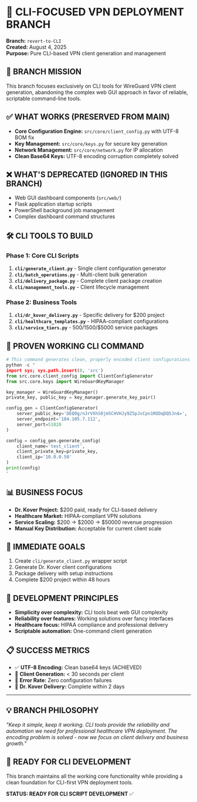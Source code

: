 # 🚀 CLI-FOCUSED VPN DEPLOYMENT BRANCH
**Branch:** `revert-to-CLI`  
**Created:** August 4, 2025  
**Purpose:** Pure CLI-based VPN client generation and management

## 🎯 **BRANCH MISSION**
This branch focuses exclusively on CLI tools for WireGuard VPN client generation, abandoning the complex web GUI approach in favor of reliable, scriptable command-line tools.

## ✅ **WHAT WORKS (PRESERVED FROM MAIN)**
- **Core Configuration Engine:** `src/core/client_config.py` with UTF-8 BOM fix
- **Key Management:** `src/core/keys.py` for secure key generation
- **Network Management:** `src/core/network.py` for IP allocation
- **Clean Base64 Keys:** UTF-8 encoding corruption completely solved

## ❌ **WHAT'S DEPRECATED (IGNORED IN THIS BRANCH)**
- Web GUI dashboard components (`src/web/`)
- Flask application startup scripts
- PowerShell background job management
- Complex dashboard command structures

## 🛠️ **CLI TOOLS TO BUILD**

### **Phase 1: Core CLI Scripts**
1. **`cli/generate_client.py`** - Single client configuration generator
2. **`cli/batch_operations.py`** - Multi-client bulk generation
3. **`cli/delivery_package.py`** - Complete client package creation
4. **`cli/management_tools.py`** - Client lifecycle management

### **Phase 2: Business Tools**
1. **`cli/dr_kover_delivery.py`** - Specific delivery for $200 project
2. **`cli/healthcare_templates.py`** - HIPAA-compliant configurations
3. **`cli/service_tiers.py`** - $500/$1500/$5000 service packages

## 🧪 **PROVEN WORKING CLI COMMAND**
```python
# This command generates clean, properly encoded client configurations
python -c "
import sys; sys.path.insert(0, 'src')
from src.core.client_config import ClientConfigGenerator
from src.core.keys import WireGuardKeyManager

key_manager = WireGuardKeyManager()
private_key, public_key = key_manager.generate_key_pair()

config_gen = ClientConfigGenerator(
    server_public_key='DEQ0g/nJrVXhS0jm5CHVHJy9Z5pJvCpn1RODqDQ5Jn4=',
    server_endpoint='184.105.7.112',
    server_port=51820
)

config = config_gen.generate_config(
    client_name='test_client',
    client_private_key=private_key,
    client_ip='10.0.0.50'
)
print(config)
"
```

## 📊 **BUSINESS FOCUS**
- **Dr. Kover Project:** $200 paid, ready for CLI-based delivery
- **Healthcare Market:** HIPAA-compliant VPN solutions
- **Service Scaling:** $200 → $2000 → $50000 revenue progression
- **Manual Key Distribution:** Acceptable for current client scale

## 🎯 **IMMEDIATE GOALS**
1. Create `cli/generate_client.py` wrapper script
2. Generate Dr. Kover client configurations
3. Package delivery with setup instructions
4. Complete $200 project within 48 hours

## 🔧 **DEVELOPMENT PRINCIPLES**
- **Simplicity over complexity:** CLI tools beat web GUI complexity
- **Reliability over features:** Working solutions over fancy interfaces  
- **Healthcare focus:** HIPAA compliance and professional delivery
- **Scriptable automation:** One-command client generation

## 📋 **SUCCESS METRICS**
- ✅ **UTF-8 Encoding:** Clean base64 keys (ACHIEVED)
- 🎯 **Client Generation:** < 30 seconds per client
- 🎯 **Error Rate:** Zero configuration failures
- 🎯 **Dr. Kover Delivery:** Complete within 2 days

---
## 💡 **BRANCH PHILOSOPHY**
*"Keep it simple, keep it working. CLI tools provide the reliability and automation we need for professional healthcare VPN deployment. The encoding problem is solved - now we focus on client delivery and business growth."*

## 🚀 **READY FOR CLI DEVELOPMENT**
This branch maintains all the working core functionality while providing a clean foundation for CLI-first VPN deployment tools.

**STATUS: READY FOR CLI SCRIPT DEVELOPMENT** ✅
